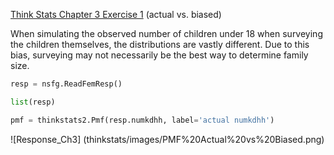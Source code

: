 [Think Stats Chapter 3 Exercise 1](http://greenteapress.com/thinkstats2/html/thinkstats2004.html#toc31) (actual vs. biased)

When simulating the observed number of children under 18 when surveying the children themselves, the distributions are vastly different. Due to this bias, surveying may not necessarily be the best way to determine family size.

```python
resp = nsfg.ReadFemResp()

list(resp)

pmf = thinkstats2.Pmf(resp.numkdhh, label='actual numkdhh')
```

![Response_Ch3] (thinkstats/images/PMF%20Actual%20vs%20Biased.png)
